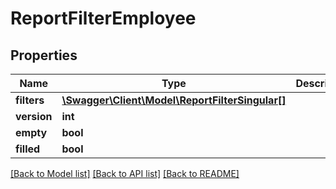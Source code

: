 # ReportFilterEmployee

## Properties
Name | Type | Description | Notes
------------ | ------------- | ------------- | -------------
**filters** | [**\Swagger\Client\Model\ReportFilterSingular[]**](ReportFilterSingular.md) |  | [optional] 
**version** | **int** |  | [optional] 
**empty** | **bool** |  | [optional] 
**filled** | **bool** |  | [optional] 

[[Back to Model list]](../../README.md#documentation-for-models) [[Back to API list]](../../README.md#documentation-for-api-endpoints) [[Back to README]](../../README.md)

